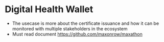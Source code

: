# Digital Health Wallet
- The usecase is more about the certificate issuance and how it can be monitored with multiple stakeholders in the ecosystem
- Must read document https://github.com/maxonrow/maxathon
